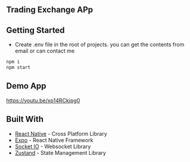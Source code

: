 ## Trading Exchange APp

## Getting Started
- Create .env file in the root of projects. you can get the contents from email or can contact me

```bash
npm i
npm start
```

## Demo App
https://youtu.be/xp14RCkipg0

## Built With
* [React Native](https://reactnative.dev/) - Cross Platform Library
* [Expo](https://expo.dev/) - React Native Framework
* [Socket IO](https://socket.io/) - Websocket Library
* [Zustand](https://zustand-demo.pmnd.rs/) - State Management Library



